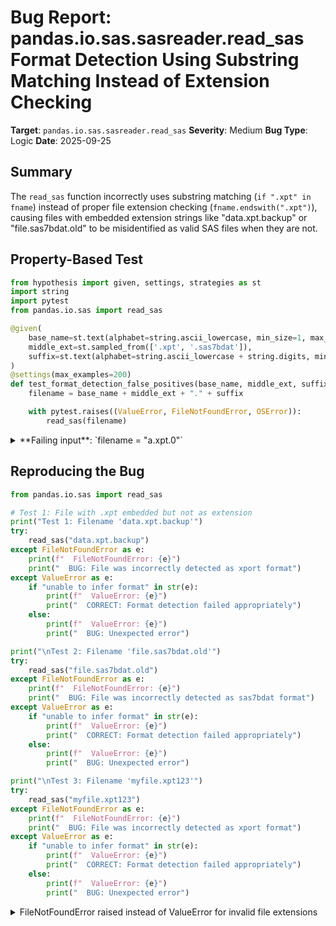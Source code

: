 # Bug Report: pandas.io.sas.sasreader.read_sas Format Detection Using Substring Matching Instead of Extension Checking

**Target**: `pandas.io.sas.sasreader.read_sas`
**Severity**: Medium
**Bug Type**: Logic
**Date**: 2025-09-25

## Summary

The `read_sas` function incorrectly uses substring matching (`if ".xpt" in fname`) instead of proper file extension checking (`fname.endswith(".xpt")`), causing files with embedded extension strings like "data.xpt.backup" or "file.sas7bdat.old" to be misidentified as valid SAS files when they are not.

## Property-Based Test

```python
from hypothesis import given, settings, strategies as st
import string
import pytest
from pandas.io.sas import read_sas

@given(
    base_name=st.text(alphabet=string.ascii_lowercase, min_size=1, max_size=20),
    middle_ext=st.sampled_from(['.xpt', '.sas7bdat']),
    suffix=st.text(alphabet=string.ascii_lowercase + string.digits, min_size=1, max_size=10)
)
@settings(max_examples=200)
def test_format_detection_false_positives(base_name, middle_ext, suffix):
    filename = base_name + middle_ext + "." + suffix

    with pytest.raises((ValueError, FileNotFoundError, OSError)):
        read_sas(filename)
```

<details>

<summary>
**Failing input**: `filename = "a.xpt.0"`
</summary>
```
Testing: a.xpt.0
  FileNotFoundError (BUG - incorrectly detected as valid SAS format)
Testing: a.xpt.0
  FileNotFoundError (BUG - incorrectly detected as valid SAS format)
Testing: tpigra.sas7bdat.3
  FileNotFoundError (BUG - incorrectly detected as valid SAS format)
Testing: ihu.xpt.pg
  FileNotFoundError (BUG - incorrectly detected as valid SAS format)
Testing: keknyppvpp.sas7bdat.o9
  FileNotFoundError (BUG - incorrectly detected as valid SAS format)
Testing: a.sas7bdat.t
  FileNotFoundError (BUG - incorrectly detected as valid SAS format)
```
</details>

## Reproducing the Bug

```python
from pandas.io.sas import read_sas

# Test 1: File with .xpt embedded but not as extension
print("Test 1: Filename 'data.xpt.backup'")
try:
    read_sas("data.xpt.backup")
except FileNotFoundError as e:
    print(f"  FileNotFoundError: {e}")
    print("  BUG: File was incorrectly detected as xport format")
except ValueError as e:
    if "unable to infer format" in str(e):
        print(f"  ValueError: {e}")
        print("  CORRECT: Format detection failed appropriately")
    else:
        print(f"  ValueError: {e}")
        print("  BUG: Unexpected error")

print("\nTest 2: Filename 'file.sas7bdat.old'")
try:
    read_sas("file.sas7bdat.old")
except FileNotFoundError as e:
    print(f"  FileNotFoundError: {e}")
    print("  BUG: File was incorrectly detected as sas7bdat format")
except ValueError as e:
    if "unable to infer format" in str(e):
        print(f"  ValueError: {e}")
        print("  CORRECT: Format detection failed appropriately")
    else:
        print(f"  ValueError: {e}")
        print("  BUG: Unexpected error")

print("\nTest 3: Filename 'myfile.xpt123'")
try:
    read_sas("myfile.xpt123")
except FileNotFoundError as e:
    print(f"  FileNotFoundError: {e}")
    print("  BUG: File was incorrectly detected as xport format")
except ValueError as e:
    if "unable to infer format" in str(e):
        print(f"  ValueError: {e}")
        print("  CORRECT: Format detection failed appropriately")
    else:
        print(f"  ValueError: {e}")
        print("  BUG: Unexpected error")
```

<details>

<summary>
FileNotFoundError raised instead of ValueError for invalid file extensions
</summary>
```
Test 1: Filename 'data.xpt.backup'
  FileNotFoundError: [Errno 2] No such file or directory: 'data.xpt.backup'
  BUG: File was incorrectly detected as xport format

Test 2: Filename 'file.sas7bdat.old'
  FileNotFoundError: [Errno 2] No such file or directory: 'file.sas7bdat.old'
  BUG: File was incorrectly detected as sas7bdat format

Test 3: Filename 'myfile.xpt123'
  FileNotFoundError: [Errno 2] No such file or directory: 'myfile.xpt123'
  BUG: File was incorrectly detected as xport format
```
</details>

## Why This Is A Bug

The function's documentation at line 111 explicitly states: "If None, file format is inferred from file extension." The term "file extension" has a precise technical meaning - it refers to the suffix after the last period in a filename. However, the implementation at lines 141-144 uses substring matching (`if ".xpt" in fname`) which contradicts this documented behavior.

This causes several problems:
1. Files with backup suffixes like "data.xpt.backup" are incorrectly detected as xport files (actual extension is .backup)
2. Versioned files like "file.sas7bdat.old" are incorrectly detected as sas7bdat files (actual extension is .old)
3. Files with embedded extension strings like "myfile.xpt123" are incorrectly detected as xport files (actual extension is .xpt123)

The current behavior results in a confusing FileNotFoundError when trying to open these files as SAS files, instead of the appropriate ValueError with message "unable to infer format of SAS file from filename" that should be raised for unrecognized extensions.

## Relevant Context

The bug is in `/home/npc/pbt/agentic-pbt/envs/pandas_env/lib/python3.13/site-packages/pandas/io/sas/sasreader.py` at lines 141-144. The code currently uses substring matching which is inconsistent with the behavior of virtually all other file I/O functions in pandas and Python, which properly check file extensions using methods like `endswith()` or `os.path.splitext()`.

This affects pandas version 2.3.2 and likely other versions with the same implementation pattern. The issue is particularly problematic for users in data science workflows where backup files, versioned files, and temporary files with compound extensions are common.

Documentation link: The inline docstring at line 111 clearly states the expected behavior.

## Proposed Fix

```diff
--- a/pandas/io/sas/sasreader.py
+++ b/pandas/io/sas/sasreader.py
@@ -138,9 +138,9 @@ def read_sas(
         filepath_or_buffer = stringify_path(filepath_or_buffer)
         if not isinstance(filepath_or_buffer, str):
             raise ValueError(buffer_error_msg)
         fname = filepath_or_buffer.lower()
-        if ".xpt" in fname:
+        if fname.endswith(".xpt"):
             format = "xport"
-        elif ".sas7bdat" in fname:
+        elif fname.endswith(".sas7bdat"):
             format = "sas7bdat"
         else:
             raise ValueError(
```